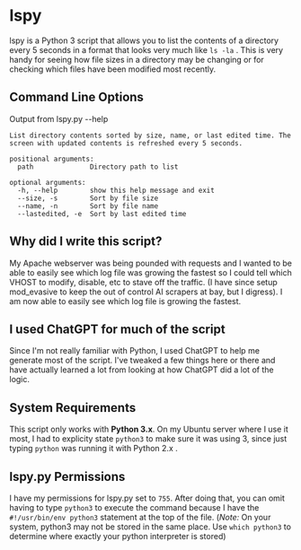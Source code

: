 # lspy
lspy is a Python 3  script that allows you to list the contents of a directory every 5 seconds in a format that looks very much like `ls -la` . This is very handy for seeing how file sizes in a directory may be changing or for checking which files have been modified most recently. 

## Command Line Options
Output from lspy.py --help
```
List directory contents sorted by size, name, or last edited time. The screen with updated contents is refreshed every 5 seconds.

positional arguments:
  path              Directory path to list

optional arguments:
  -h, --help        show this help message and exit
  --size, -s        Sort by file size
  --name, -n        Sort by file name
  --lastedited, -e  Sort by last edited time

```

## Why did I write this script?
My Apache webserver was being pounded with requests and I wanted to be able to easily see which log file was growing the fastest so I could tell which VHOST to modify, disable, etc to stave off the traffic. (I have since setup mod_evasive to keep the out of control AI scrapers at bay, but I digress). I am now able to easily see which log file is growing the fastest. 

## I used ChatGPT for much of the script
Since I'm not really familiar with Python, I used ChatGPT to help me generate most of the script. I've tweaked a few things here or there and have actually learned a lot from looking at how ChatGPT did a lot of the logic.

## System Requirements
This script only works with **Python 3.x**. On my Ubuntu server where I use it most, I had to explicity state `python3` to make sure it was using 3, since just typing `python` was running it with Python 2.x .

## lspy.py Permissions
I have my permissions for lspy.py set to `755`. After doing that, you can omit having to type `python3` to execute the command because I have the `#!/usr/bin/env python3` statement at the top of the file. (*Note:* On your system, python3 may not be stored in the same place. Use `which python3` to determine where exactly your python interpreter is stored)
